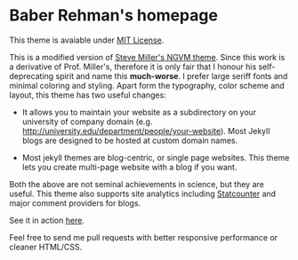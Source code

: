 # Baber Rehman's homepage

This theme is avaiable under [MIT License](https://opensource.org/licenses/MIT).

This is a modified version of [Steve Miller's NGVM theme](http://jekyllthemes.org/themes/svm-ngvb/). Since this work is a derivative of Prof. Miller's, therefore it is only fair that I honour his self-deprecating spirit and name this **much-worse**. I prefer large seriff fonts and minimal coloring and styling. Apart form the typography, color scheme and layout,
this theme has two useful changes:

- It allows you to maintain your website as a subdirectory on your university of company domain (e.g. http://university.edu/department/people/your-website). Most Jekyll blogs are
designed to be hosted at custom domain names.

- Most jekyll themes are blog-centric, or single page websites. This theme lets you create multi-page website with a blog if you want.

Both the above are not seminal achievements in science, but they are useful. This theme also supports site analytics including [Statcounter](http://statcounter.com) and major comment providers for blogs.

See it in action [here](http://people.csail.mit.edu/gchauras).

Feel free to send me pull requests with better responsive performance or cleaner HTML/CSS.
